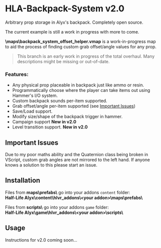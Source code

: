 
# HLA-Backpack-System v2.0
Arbitrary prop storage in Alyx's backpack. Completely open source.

The current example is still a work in progress with more to come.

**\maps\backpack_system_offset_helper.vmap** is a work-in-progress map to aid the process of finding custom grab offset/angle values for any prop.

> This branch is an early work in progress of the total overhaul. Many descriptions might be missing or out-of-date.

### Features:
* Any physical prop placeable in backpack just like ammo or resin.
* Programmatically choose where the player can take items out using Hammer's I/O system.
* Custom backpack sounds per-item supported.
* Grab offset/angle per-item supported (see [Important Issues](#important-issues))
* Save/Load support.
* Modify size/shape of the backpack trigger in hammer.
* Campaign support **New in v2.0**
* Level transition support. **New in v2.0**

## Important Issues
Due to my poor maths ability and the Quaternion class being broken in VScript, custom grab angles are not mirrored to the left hand. If anyone knows a solution to this please start an issue.

## Installation
Files from **maps\prefabs\\** go into your addons `content` folder:\
**Half-Life Alyx\content\hlvr_addons\\\<your addon>\maps\prefabs\\**

Files from **scripts\\** go into your addons `game` folder:\
**Half-Life Alyx\game\hlvr_addons\\\<your addon>\scripts\\**

## Usage

Instructions for v2.0 coming soon...
